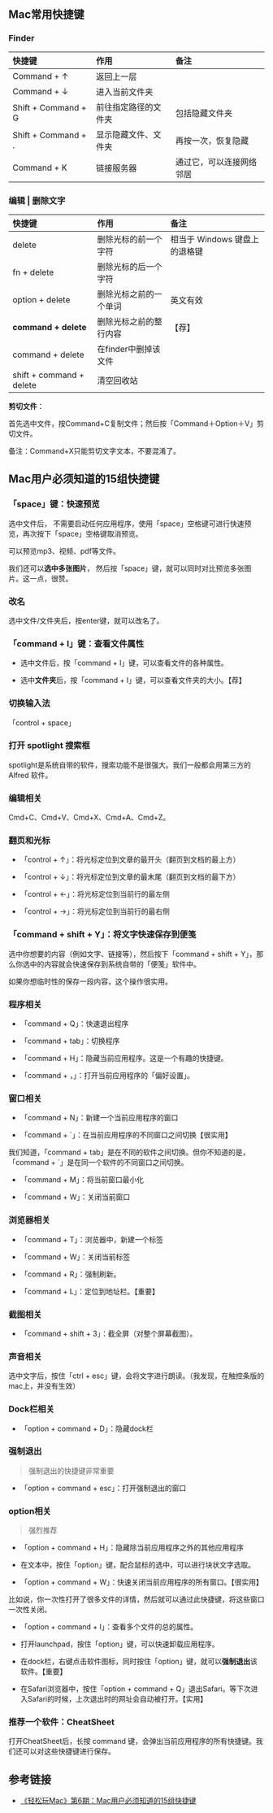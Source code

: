 


## Mac常用快捷键

### Finder

| 快捷键 | 作用 | 备注 |
|:-------------|:-----|:-----|
|Command + ↑|返回上一层||
|Command + ↓|进入当前文件夹||
|Shift + Command + G|前往指定路径的文件夹|包括隐藏文件夹|
|Shift + Command + .|显示隐藏文件、文件夹|再按一次，恢复隐藏|
|Command + K |链接服务器 | 通过它，可以连接网络邻居|



### 编辑 | 删除文字

| 快捷键 | 作用 | 备注 |
|:-------------|:-----|:-----|
|delete|删除光标的前一个字符|相当于 Windows 键盘上的退格键|
|fn + delete|删除光标的后一个字符||
|option + delete|删除光标之前的一个单词|英文有效|
|**command + delete**|删除光标之前的整行内容|【荐】|
|command + delete|在finder中删掉该文件||
|shift + command + delete|清空回收站||


**剪切文件**：

首先选中文件，按Command+C复制文件；然后按「Command＋Option＋V」剪切文件。

备注：Command+X只能剪切文字文本，不要混淆了。


## Mac用户必须知道的15组快捷键


### 「space」键：快速预览

选中文件后， 不需要启动任何应用程序，使用「space」空格键可进行快速预览，再次按下「space」空格键取消预览。

可以预览mp3、视频、pdf等文件。

我们还可以**选中多张图片**， 然后按「space」键，就可以同时对比预览多张图片。这一点，很赞。

### 改名

选中文件/文件夹后，按enter键，就可以改名了。


### 「command + I」键：查看文件属性

- 选中文件后，按「command + I」键，可以查看文件的各种属性。

- 选中**文件夹**后，按「command + I」键，可以查看文件夹的大小。【荐】

### 切换输入法

「control + space」

### 打开 spotlight 搜索框

spotlight是系统自带的软件，搜索功能不是很强大。我们一般都会用第三方的 Alfred 软件。


### 编辑相关

Cmd+C、Cmd+V、Cmd+X、Cmd+A、Cmd+Z。


### 翻页和光标

- 「control + ↑」：将光标定位到文章的最开头（翻页到文档的最上方）

- 「control + ↓」：将光标定位到文章的最末尾（翻页到文档的最下方）

- 「control + ←」：将光标定位到当前行的最左侧

- 「control + →」：将光标定位到当前行的最右侧


### 「command + shift + Y」：将文字快速保存到便笺

选中你想要的内容（例如文字、链接等），然后按下「command + shift + Y」，那么你选中的内容就会快速保存到系统自带的「便笺」软件中。

如果你想临时性的保存一段内容，这个操作很实用。


### 程序相关

- 「command + Q」：快速退出程序

- 「command + tab」：切换程序

- 「command + H」：隐藏当前应用程序。这是一个有趣的快捷键。

- 「command + ，」：打开当前应用程序的「偏好设置」。

### 窗口相关

- 「command + N」：新建一个当前应用程序的窗口

- 「command + `」：在当前应用程序的不同窗口之间切换【很实用】

我们知道，「command + tab」是在不同的软件之间切换。但你不知道的是，「command + `」是在同一个软件的不同窗口之间切换。


- 「command + M」：将当前窗口最小化

- 「command + W」：关闭当前窗口


### 浏览器相关


- 「command + T」：浏览器中，新建一个标签

- 「command + W」：关闭当前标签


- 「command + R」：强制刷新。


- 「command + L」：定位到地址栏。【重要】

### 截图相关

- 「command + shift + 3」：截全屏（对整个屏幕截图）。

### 声音相关

选中文字后，按住「ctrl + esc」键，会将文字进行朗读。（我发现，在触控条版的mac上，并没有生效）


### Dock栏相关

- 「option + command + D」：隐藏dock栏

### 强制退出

> 强制退出的快捷键非常重要

- 「option + command + esc」：打开强制退出的窗口

### option相关

> 强烈推荐

- 「option + command + H」：隐藏除当前应用程序之外的其他应用程序

- 在文本中，按住「option」键，配合鼠标的选中，可以进行块状文字选取。

- 「option + command + W」：快速关闭当前应用程序的所有窗口。【很实用】

比如说，你一次性打开了很多文件的详情，然后就可以通过此快捷键，将这些窗口一次性关闭。

- 「option + command + I」：查看多个文件的总的属性。

- 打开launchpad，按住「option」键，可以快速卸载应用程序。

- 在dock栏，右键点击软件图标，同时按住「option」键，就可以**强制退出**该软件。【重要】

- 在Safari浏览器中，按住「option + command + Q」退出Safari。等下次进入Safari的时候，上次退出时的网址会自动被打开。【实用】

### 推荐一个软件：CheatSheet

打开CheatSheet后，长按 command 键，会弹出当前应用程序的所有快捷键。我们还可以对这些快捷键进行保存。

## 参考链接

- [《轻松玩Mac》第6期：Mac用户必须知道的15组快捷键](http://v.youku.com/v_show/id_XNDE4MzM0NDgw.html)


